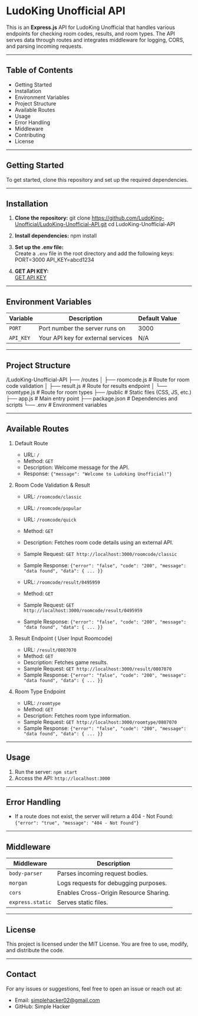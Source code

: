 # LudoKing Unofficial API

This is an **Express.js** API for LudoKing Unofficial that handles various endpoints for checking room codes, results, and room types. The API serves data through routes and integrates middleware for logging, CORS, and parsing incoming requests.

---

## **Table of Contents**
- Getting Started
- Installation
- Environment Variables
- Project Structure
- Available Routes
- Usage
- Error Handling
- Middleware
- Contributing
- License

---

## **Getting Started**
To get started, clone this repository and set up the required dependencies.

---

## **Installation**

1. **Clone the repository:**
   git clone https://github.com/LudoKing-Unofficial/LudoKing-Unofficial-API.git
   cd LudoKing-Unofficial-API

2. **Install dependencies:**
   npm install

3. **Set up the .env file:**  
   Create a `.env` file in the root directory and add the following keys:
   PORT=3000
   API_KEY=abcd1234

4. **GET API KEY:**  
   [GET API KEY ](https://apihubs.in/)

---

## **Environment Variables**

Variable  | Description                      | Default Value
----------| --------------------------------- | -------------
`PORT`    | Port number the server runs on    | 3000
`API_KEY` | Your API key for external services | N/A

---

## **Project Structure**

/LudoKing-Unofficial-API
├── /routes
│   ├── roomcode.js      # Route for room code validation
│   ├── result.js        # Route for results endpoint
│   └── roomtype.js      # Route for room types
├── /public              # Static files (CSS, JS, etc.)
├── app.js               # Main entry point
├── package.json         # Dependencies and scripts
└── .env                 # Environment variables

---

## **Available Routes**

1. Default Route
   - URL: `/`
   - Method: `GET`
   - Description: Welcome message for the API.
   - Response: `{"message": "Welcome to Ludoking Unofficial!"}`

2. Room Code Validation & Result
   - URL: `/roomcode/classic`
   - URL: `/roomcode/popular`
   - URL: `/roomcode/quick`
   - Method: `GET`
   - Description: Fetches room code details using an external API.
   - Sample Request: `GET http://localhost:3000/roomcode/classic`
   - Sample Response: `{"error": "false", "code": "200", "message": "data found", "data": { ... }}`

   - URL: `/roomcode/result/0495959` 
   - Method: `GET`
   - Sample Request: `GET http://localhost:3000/roomcode/result/0495959`
   - Sample Response: `{"error": "false", "code": "200", "message": "data found", "data": { ... }}`


3. Result Endpoint ( User Input Roomcode)
   - URL: `/result/0807070`
   - Method: `GET`
   - Description: Fetches game results.
   - Sample Request: `GET http://localhost:3000/result/0807070`
   - Sample Response: `{"error": "false", "code": "200", "message": "data found", "data": { ... }}`


4. Room Type Endpoint
   - URL: `/roomtype`
   - Method: `GET`
   - Description: Fetches room type information.
   - Sample Request: `GET http://localhost:3000/roomtype/0807070`
   - Sample Response: `{"error": "false", "code": "200", "message": "data found", "data": { ... }}`


---

## **Usage**

1. Run the server: `npm start`
2. Access the API: `http://localhost:3000`

---

## **Error Handling**

- If a route does not exist, the server will return a 404 - Not Found:
  `{"error": "true", "message": "404 - Not Found"}`

---

## **Middleware**

Middleware       | Description
-----------------| --------------------------------------
`body-parser`    | Parses incoming request bodies.
`morgan`         | Logs requests for debugging purposes.
`cors`           | Enables Cross-Origin Resource Sharing.
`express.static` | Serves static files.

---

## **License**

This project is licensed under the MIT License. You are free to use, modify, and distribute the code.

---

## **Contact**

For any issues or suggestions, feel free to open an issue or reach out at:
- Email: simplehacker02@gmail.com
- GitHub: Simple Hacker
